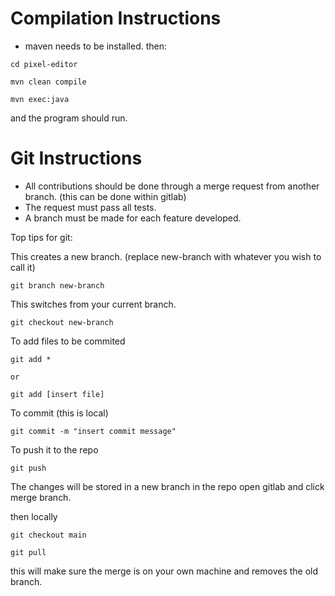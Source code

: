 # Compilation Instructions
- maven needs to be installed.
then:
```
cd pixel-editor

mvn clean compile

mvn exec:java
```

and the program should run.

# Git Instructions
- All contributions should be done through a merge request from another branch. (this can be done within gitlab)
- The request must pass all tests.
- A branch must be made for each feature developed.


Top tips for git:

This creates a new branch. (replace new-branch with whatever you wish to call it)
```
git branch new-branch
```

This switches from your current branch.
```
git checkout new-branch
```

To add files to be commited 
```
git add *

or

git add [insert file]
```

To commit (this is local)
```
git commit -m "insert commit message"
```

To push it to the repo
```
git push
```

The changes will be stored in a new branch in the repo
open gitlab and click merge branch.

then locally
```
git checkout main

git pull
```

this will make sure the merge is on your own machine and removes the old branch.
